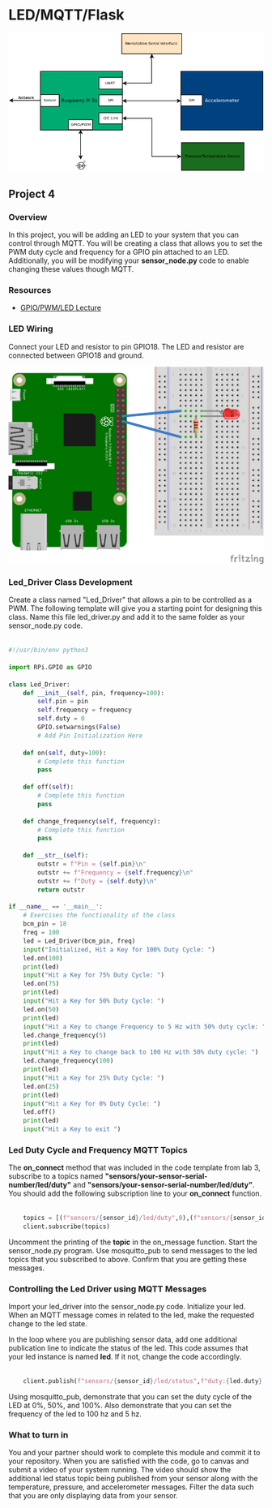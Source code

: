 # LED/MQTT/Flask

![Full Block Diagram with LED](art/blocks_full_led.png)

## Project 4

### Overview

In this project, you will be adding an LED to your system that you can
control through MQTT. You will be creating a class that allows you to
set the PWM duty cycle and frequency for a GPIO pin attached to an
LED. Additionally, you will be modifying your **sensor_node.py** code
to enable changing these values though MQTT. 

### Resources
* [GPIO/PWM/LED Lecture](https://engr210.github.io/lectures/GPIO_LED.pdf)

### LED Wiring 

Connect your LED and resistor to pin GPIO18. The LED and resistor are
connected between GPIO18 and ground.

![led wiring](art/led_wiring_bb.png)

### Led_Driver Class Development

Create a class named "Led_Driver" that allows a pin to be controlled
as a PWM. The following template will give you a starting point for
designing this class. Name this file led_driver.py and add it to the
same folder as your sensor_node.py code.

```python 

#!/usr/bin/env python3

import RPi.GPIO as GPIO

class Led_Driver:
    def __init__(self, pin, frequency=100):
        self.pin = pin
        self.frequency = frequency
        self.duty = 0
        GPIO.setwarnings(False)
		# Add Pin Initialization Here 
		
    def on(self, duty=100):
		# Complete this function
		pass

    def off(self):
		# Complete this function
        pass
	
    def change_frequency(self, frequency):
		# Complete this function
		pass
		
    def __str__(self):
        outstr = f"Pin = {self.pin}\n"
        outstr += f"Frequency = {self.frequency}\n"
        outstr += f"Duty = {self.duty}\n"
        return outstr

if __name__ == '__main__':
	# Exercises the functionality of the class
    bcm_pin = 18
    freq = 100
    led = Led_Driver(bcm_pin, freq)
    input("Initialized, Hit a Key for 100% Duty Cycle: ")
    led.on(100)
    print(led)
    input("Hit a Key for 75% Duty Cycle: ")
    led.on(75)
    print(led)
    input("Hit a Key for 50% Duty Cycle: ")
    led.on(50)
    print(led)
    input("Hit a Key to change Frequency to 5 Hz with 50% duty cycle: ")
    led.change_frequency(5)
    print(led)
    input("Hit a Key to change back to 100 Hz with 50% duty cycle: ")
    led.change_frequency(100)
    print(led)
    input("Hit a Key for 25% Duty Cycle: ")
    led.on(25)
    print(led)
    input("Hit a Key for 0% Duty Cycle: ")
    led.off()
    print(led)
    input("Hit a Key to exit ")

```

### Led Duty Cycle and Frequency MQTT Topics

The **on_connect** method that was included in the code template from
lab 3, subscribe to a topics named
**"sensors/your-sensor-serial-number/led/duty"** and
**"sensors/your-sensor-serial-number/led/duty"**. You should add the
following subscription line to your **on_connect** function.

```python 

	topics = [(f"sensors/{sensor_id}/led/duty",0),(f"sensors/{sensor_id}/led/frequency",0)]
	client.subscribe(topics)
``` 
Uncomment the printing of the **topic** in the on_message
function. Start the sensor_node.py program. Use mosquitto_pub to send
messages to the led topics that you subscribed to above. Confirm that
you are getting these messages.

### Controlling the Led Driver using MQTT Messages 

Import your led_driver into the sensor_node.py code. Initialize your led. When an MQTT message comes in related to the led, make the requested change to the led state. 

In the loop where you are publishing sensor data, add one additional publication line to indicate the status of the led. This code assumes that your led instance is named **led**. If it not, change the code accordingly. 

```python

    client.publish(f"sensors/{sensor_id}/led/status",f"duty:{led.duty},frequency:{led.frequency}")
```
Using mosquitto_pub, demonstrate that you can set the duty cycle of
the LED at 0%, 50%, and 100%. Also demonstrate that you can set the
frequency of the led to 100 hz and 5 hz.

### What to turn in 

You and your partner should work to complete this module and commit it
to your repository. When you are satisfied with the code, go to canvas
and submit a video of your system running. The video should show the
additional led status topic being published from your sensor along
with the temperature, pressure, and accelerometer messages. Filter the
data such that you are only displaying data from your sensor.


